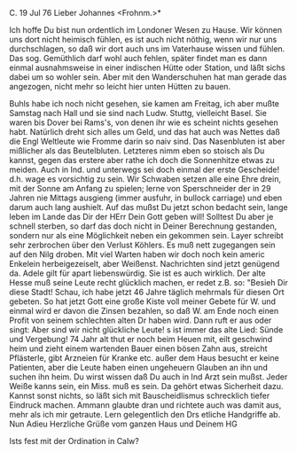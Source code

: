  C. 19 Jul 76
Lieber Johannes <Frohnm.>*

Ich hoffe Du bist nun ordentlich im Londoner Wesen zu Hause. Wir können uns dort nicht heimisch fühlen, es ist auch nicht nöthig, wenn wir nur uns durchschlagen, so daß wir dort auch uns im Vaterhause wissen und fühlen. Das sog. Gemüthlich darf wohl auch fehlen, später findet man es dann einmal ausnahmsweise in einer indischen Hütte oder Station, und läßt sichs dabei um so wohler sein. Aber mit den Wanderschuhen hat man gerade das angezogen, nicht mehr so leicht hier unten Hütten zu bauen.

Buhls habe ich noch nicht gesehen, sie kamen am Freitag, ich aber mußte Samstag nach Hall und sie sind nach Ludw. Stuttg, vielleicht Basel. Sie waren bis Dover bei Rams's, von denen ihr wie es scheint nichts gesehen habt. 
Natürlich dreht sich alles um Geld, und das hat auch was Nettes daß die Engl Weltleute wie Fromme darin so naiv sind. Das Nasenbluten ist aber mißlicher als das Beutelbluten. Letzteres nimm eben so stoisch als Du kannst, gegen das erstere aber rathe ich doch die Sonnenhitze etwas zu meiden. Auch in Ind. und unterwegs sei doch einmal der erste Gescheide! d.h. wage es vorsichtig zu sein. Wir Schwaben setzen alle eine Ehre drein, mit der Sonne am Anfang zu spielen; lerne von Sperschneider der in 29 Jahren nie Mittags ausgieng (immer ausfuhr, in bullock carriage) und eben darum auch lang aushielt. Auf das mußst Du jetzt schon bedacht sein, lange leben im Lande das Dir der HErr Dein Gott geben will! Solltest Du aber je schnell sterben, so darf das doch nicht in Deiner Berechnung gestanden, sondern nur als eine Möglichkeit neben ein gekommen sein. Layer schreibt sehr zerbrochen über den Verlust Köhlers. Es muß nett zugegangen sein auf den Nilg droben. 
Mit viel Warten haben wir doch noch kein americ Enkelein herbeigezeiselt, aber Weißenst. Nachrichten sind jetzt genügend da. Adele gilt für apart liebenswürdig. Sie ist es auch wirklich. Der alte Hesse muß seine Leute recht glücklich machen, er redet z.B. so: "Besieh Dir diese Stadt! Schau, ich habe jetzt 46 Jahre täglich mehrmals für diesen Ort gebeten. So hat jetzt Gott eine große Kiste voll meiner Gebete für W. und einmal wird er davon die Zinsen bezahlen, so daß W. am Ende noch einen Profit von seinem schlechten alten Dr haben wird. Dann ruft er aus oder singt: Aber sind wir nicht glückliche Leute! s ist immer das alte Lied: Sünde und Vergebung! 74 Jahr alt thut er noch beim Heuen mit, eilt geschwind heim und zieht einem wartenden Bauer einen bösen Zahn aus, streicht Pflästerle, gibt Arzneien für Kranke etc. außer dem Haus besucht er keine Patienten, aber die Leute haben einen ungeheuern Glauben an ihn und suchen ihn heim. Du wirst wissen daß Du auch in Ind Arzt sein mußst. Jeder Weiße kanns sein, ein Miss. muß es sein. Da gehört etwas Sicherheit dazu. Kannst sonst nichts, so läßt sich mit Bauscheidlismus schrecklich tiefer Eindruck machen. Ammann glaubte dran und richtete auch was damit aus, mehr als ich mir getraute. Lern gelegentlich den Drs etliche Handgriffe ab. Nun Adieu Herzliche Grüße vom ganzen Haus und
 Deinem HG

Ists fest mit der Ordination in Calw?
